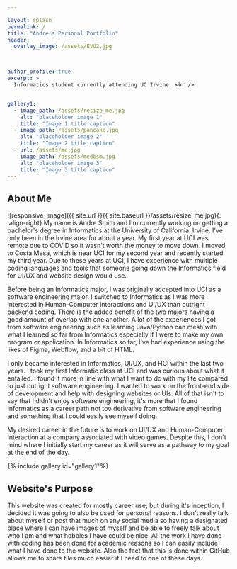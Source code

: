 ```yaml
---

layout: splash
permalink: /
title: "Andre's Personal Portfolio"
header:
  overlay_image: /assets/EVO2.jpg



author_profile: true
excerpt: >
  Informatics student currently attending UC Irvine. <br />


gallery1:
  - image_path: /assets/resize_me.jpg
    alt: "placeholder image 1"
    title: "Image 1 title caption"
  - image_path: /assets/pancake.jpg
    alt: "placeholder image 2"
    title: "Image 2 title caption"
  - url: /assets/me.jpg
    image_path: /assets/medbsm.jpg
    alt: "placeholder image 3"
    title: "Image 3 title caption"
---
```


## About Me

![responsive_image]({{ site.url }}{{ site.baseurl }}/assets/resize_me.jpg){: .align-right}
My name is Andre Smith and I'm currently working on getting a bachelor's degree in Informatics at the University of California: Irvine. I've only been in the Irvine area for about a year. My first year at UCI was remote due to COVID so it wasn't worth the money to move down. I moved to Costa Mesa, which is near UCI for my second year and recently started my third year. Due to these years at UCI, I have experience with multiple coding languages and tools that someone going down the Informatics field for UI/UX and website design would use.

Before being an Informatics major, I was originally accepted into UCI as a software engineering major. I switched to Informatics as I was more interested in Human-Computer Interactions and UI/UX than outright backend coding. There is the added benefit of the two majors having a good amount of overlap with one another. A lot of the experiences I got from software engineering such as learning Java/Python can mesh with what I learned so far from Informatics especially if I were to make my own program or application. In Informatics so far, I've had experience using the likes of Figma, Webflow, and a bit of HTML.

I only became interested in Informatics, UI/UX, and HCI within the last two years. I took my first Informatic class at UCI and was curious about what it entailed. I found it more in line with what I want to do with my life compared to just outright software engineering. I wanted to work on the front-end side of development and help with designing websites or UIs. All of that isn't to say that I didn't enjoy software engineering, it's more that I found Informatics as a career path not too derivative from software engineering and something that I could easily see myself doing.

My desired career in the future is to work on UI/UX and Human-Computer Interaction at a company associated with video games. Despite this, I don't mind where I initially start my career as it will serve as a pathway to my goal at the end of the day.


{% include gallery id="gallery1"%}


## Website's Purpose

This website was created for mostly career use; but during it's inception, I decided it was going to also be used for personal reasons. I don't really talk about myself or post that much on any social media so having a designated place where I can have images of myself and be able to freely talk about who I am and what hobbies I have could be nice. All the work I have done with coding has been done for academic reasons so I can easily include what I have done to the website. Also the fact that this is done within GitHub allows me to share files much easier if I need to one of these days.